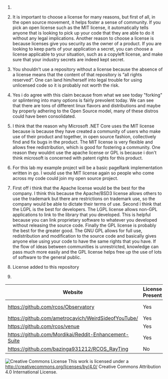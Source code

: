 1)

2) It is important to choose a license for many reasons, but first of all, in the open source movement, it helps foster a sense of community. If you pick an open license such as the MIT license, it automatically tells anyone that is looking to pick up your code that they are able to do it without any legal implications. Another reason to choose a license is because licenses give you security as the owner of a product. If you are looking to keep parts of your application a secret, you can choose a license applicable to your situation, such as a copyleft license, and make sure that your industry secrets are indeed kept secret.

3) You shouldn't use a repository without a license because the absence of a license means that the content of that repository is “all rights reserved”. One can land him/herself into legal trouble for using unlicensed code so it is probably not worth the risk.

4) Yes i do agree with this claim because from what we see today "forking" or splintering into many options is fairly prevolent today. We can see that there are tons of different linux flavors and distributions and maybe by properly adhering to the Open Source model, many of these distros could have been consolidated.

5) I think that the reason why Microsoft .NET Core uses the MIT license because is because they have created a community of users who make use of their product and together, in open source fashion, collectively find and fix bugs in the product. The MIT license is very flexible and allows free redistribution, which is good for fostering a community. One reason they wouldnt use the apache license or GPL is because i don't think microsoft is concerned with patent rights for this product.

6) For this lab my example project will be a basic pageRank implementation written in go. I would use the MIT license again so people who come across my code could join my open source project.

7) First off i think that the Apache license would be the best for the company. I think this because the Apache/BSD3 license allows others to use the trademark but there are restrictions on trademark use, so the company would be able to dictate their terms of use. Second i think that the LGPL is the best for developers. The LGPL license allows non-GPL applications to link to the library that you developed. This is helpful because you can link proprietary software to whatever you developed without releasing the source code. Finally the GPL license is probably the best for the greater good. The GNU GPL allows for full use, redistribution and modification to the source code and basically gives anyone else using your code to have the same rights that you have. If the flow of ideas between communities is unrestricted, knowledge can pass much more easily and the GPL license helps free up the use of lots of software to the general public.     
     
8)  License added to this repository       

9)      

Website | License Present | License
---------|:----------|:-------
https://github.com/rcos/Observatory | Yes | Two Clause BSD License https://en.wikipedia.org/wiki/ISC_license
https://github.com/ametrocavich/WeirdSideofYouTube/ | Yes | MIT License
https://github.com/rcos/venue | Yes | MIT License
https://github.com/Mordikai/Reddit-Enhancement-Suite | Yes | GPL License
https://github.com/bazinga931212/RCOS_RayTing | No | Should add a license












![Creative Commons License](https://i.creativecommons.org/l/by/4.0/88x31.png) This work is licensed under a http://creativecommons.org/licenses/by/4.0/ Creative Commons Attribution 4.0 International License.
